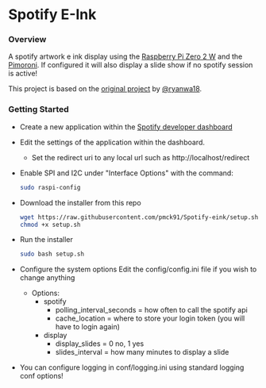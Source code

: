 # Spotify E-Ink
### Overview
A spotify artwork e ink display using the [Raspberry Pi Zero 2 W](https://www.raspberrypi.com/products/raspberry-pi-zero-2-w/) and the [Pimoroni](https://shop.pimoroni.com/products/inky-impression-5-7).
If configured it will also display a slide show if no spotify session is active!

This project is based on the [original project](https://github.com/ryanwa18/spotipi-eink) by [@ryanwa18](https://github.com/ryanwa18).

### Getting Started
* Create a new application within the [Spotify developer dashboard](https://developer.spotify.com/dashboard/applications)
* Edit the settings of the application within the dashboard.
    * Set the redirect uri to any local url such as http://localhost/redirect

* Enable SPI and I2C under "Interface Options" with the command:
  ```bash
  sudo raspi-config
  ```

* Download the installer from this repo
  ```bash
  wget https://raw.githubusercontent.com/pmck91/Spotify-eink/setup.sh
  chmod +x setup.sh
  ```

* Run the installer
  ```bash
  sudo bash setup.sh
  ```

* Configure the system options
  Edit the config/config.ini file if you wish to change anything
  * Options:
    * spotify
      * polling_interval_seconds = how often to call the spotify api
      * cache_location = where to store your login token (you will have to login again)
    * display
      * display_slides = 0 no, 1 yes
      * slides_interval = how many minutes to display a slide
  

* You can configure logging in conf/logging.ini using standard logging conf options!